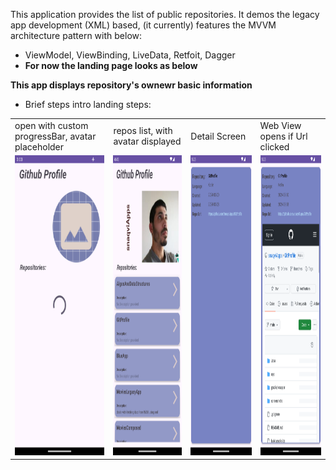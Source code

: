 This application provides the list of public repositories. It demos the legacy app development (XML) based, (it currently) features the MVVM architecture pattern with below: 
- ViewModel, ViewBinding, LiveData, Retfoit, Dagger
- **For now the landing page looks as below**

**This app displays repository's ownewr basic information**



- Brief steps intro landing steps:

<table>
  <tr>
    <td>open with custom progressBar, avatar placeholder</td>
     <td>repos list, with avatar displayed</td>
     <td>Detail Screen</td>
    <td> Web View opens if Url clicked </td>
  </tr>
  <tr>
    <td><img src="screenshots/image_progressBar_Main.png" width=260 height=480></td>
    <td><img src="screenshots/image_main_screen.png" width=260 height=480></td>
    <td><img src="screenshots/image_details_with_repo_hyperLink.png" width=260 height=480></td>
    <td><img src="screenshots/image_repo_displayed.png" width=260 height=480></td>
 <tr>
 </table>

